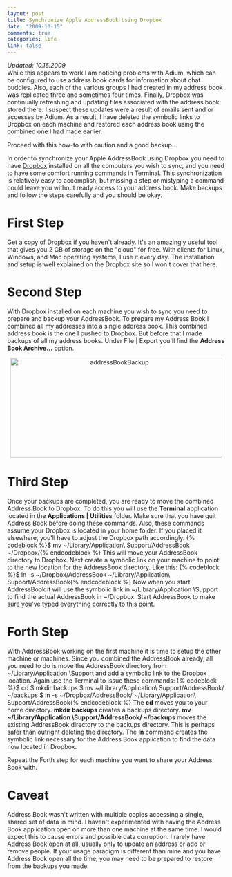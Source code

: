```yaml
--- 
layout: post
title: Synchronize Apple AddressBook Using Dropbox
date: "2009-10-15"
comments: true
categories: life
link: false
---
```

<address>Updated: 10.16.2009 </address>While this appears to work I am noticing problems with Adium, which can be configured to use address book cards for information about chat buddies. Also, each of the various groups I had created in my address book was replicated three and sometimes four times. Finally, Dropbox was continually refreshing and updating files associated with the address book stored there. I suspect these updates were a result of emails sent and or accesses by Adium. As a result, I have deleted the symbolic links to Dropbox on each machine and restored each address book using the combined one I had made earlier.

Proceed with this how-to with caution and a good backup...

In order to synchronize your Apple AddressBook using Dropbox you need to have <a title="Dropbox" href="http://dropbox.com" target="_blank">Dropbox</a> installed on all the computers you wish to sync, and you need to have some comfort running commands in Terminal. This synchronization is relatively easy to accomplish, but missing a step or mistyping a command could leave you without ready access to your address book. Make backups and follow the steps carefully and you should be okay.
# First Step
Get a copy of Dropbox if you haven't already. It's an amazingly useful tool that gives you 2 GB of storage on the "cloud" for free. With clients for Linux, Windows, and Mac operating systems, I use it every day. The installation and setup is well explained on the Dropbox site so I won't cover that here.
# Second Step
With Dropbox installed on each machine you wish to sync you need to prepare and backup your AddressBook. To prepare my Address Book I combined all my addresses into a single address book. This combined address book is the one I pushed to Dropbox. But before that I made backups of all my address books. Under File | Export you'll find the <strong>Address Book Archive...</strong> option.
<p style="text-align: center;"><img class="aligncenter size-full wp-image-2014" title="addressBookBackup" src="http://zanshin.net/images/addressBookBackup.jpg" alt="addressBookBackup" width="491" height="231" /></p>

# Third Step
Once your backups are completed, you are ready to move the combined Address Book to Dropbox. To do this you will use the <strong>Terminal</strong> application located in the <strong>Applications | Utilities</strong> folder. Make sure that you have quit Address Book before doing these commands. Also, these commands assume your Dropbox is located in your home folder. If you placed it elsewhere, you'll have to adjust the Dropbox path accordingly.
{% codeblock %}$ mv ~/Library/Application\ Support/AddressBook ~/Dropbox/{% endcodeblock %}
This will move your AddressBook directory to Dropbox. Next create a symbolic link on your machine to point to the new location for the AddressBook directory. Like this:
{% codeblock %}$ ln -s ~/Dropbox/AddressBook ~/Library/Application\ Support/AddressBook{% endcodeblock %}
Now when you start AddressBook it will use the symbolic link in ~/Library/Application \Support to find the actual AddressBook in ~/Dropbox. Start AddressBook to make sure you've typed everything correctly to this point.
# Forth Step
With AddressBook working on the first machine it is time to setup the other machine or machines. Since you combined the AddressBook already, all you need to do is move the AddressBook directory from ~/Library/Application \Support and add a symbolic link to the Dropbox location. Again use the Terminal to issue these commands:
{% codeblock %}$ cd
$ mkdir backups
$ mv ~/Library/Application\ Support/AddressBook/ ~/backups
$ ln -s ~/Dropbox/AddressBook/ ~/Library/Application\ Support/AddressBook{% endcodeblock %}
The <strong>cd</strong> moves you to your home directory. <strong>mkdir backups</strong> creates a backups directory. <strong>mv ~/Library/Application \Support/AddressBook/ ~/backups</strong> moves the existing AddressBook directory to the backups directory. This is perhaps safer than outright deleting the directory. The <strong>ln</strong> command creates the symbolic link necessary for the Address Book application to find the data now located in Dropbox.

Repeat the Forth step for each machine you want to share your Address Book with.
# Caveat
Address Book wasn't written with multiple copies accessing a single, shared set of data in mind. I haven't experimented with having the Address Book application open on more than one machine at the same time. I would expect this to cause errors and possible data corruption. I rarely have Address Book open at all, usually only to update an address or add or remove people. If your usage paradigm is different than mine and you have Address Book open all the time, you may need to be prepared to restore from the backups you made.
